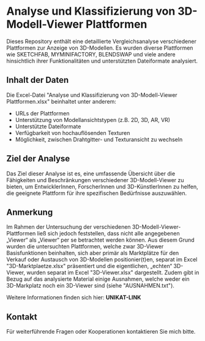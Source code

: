 # Analyse und Klassifizierung von 3D-Modell-Viewer Plattformen

Dieses Repository enthält eine detaillierte Vergleichsanalyse verschiedener Plattformen zur Anzeige von 3D-Modellen. Es wurden diverse Plattformen wie SKETCHFAB, MYMINIFACTORY, BLENDSWAP und viele andere hinsichtlich ihrer Funktionalitäten und unterstützten Dateiformate analysiert.

## Inhalt der Daten

Die Excel-Datei "Analyse und Klassifizierung von 3D-Modell-Viewer Plattformen.xlsx" beinhaltet unter anderem:
- URLs der Plattformen
- Unterstützung von Modellansichtstypen (z.B. 2D, 3D, AR, VR)
- Unterstützte Dateiformate
- Verfügbarkeit von hochauflösenden Texturen
- Möglichkeit, zwischen Drahtgitter- und Texturansicht zu wechseln

## Ziel der Analyse

Das Ziel dieser Analyse ist es, eine umfassende Übersicht über die Fähigkeiten und Beschränkungen verschiedener 3D-Modell-Viewer zu bieten, um EntwicklerInnen, ForscherInnen und 3D-KünstlerInnen zu helfen, die geeignete Plattform für ihre spezifischen Bedürfnisse auszuwählen.

## Anmerkung

Im Rahmen der Untersuchung der verschiedenen 3D-Modell-Viewer-Plattformen ließ sich jedoch feststellen, dass nicht alle  angegebenen „Viewer“ als „Viewer“ per se betrachtet werden können. 
Aus diesem Grund wurden die untersuchten Plattformen, welche zwar 3D-Viewer Basisfunktionen beinhalten, sich aber primär als Marktplätze für den Verkauf oder Austausch von 3D-Modellen positionier(t)en, separat im Excel "3D-Marktplaetze.xlsx" präsentiert und die eigentlichen, „echten“ 3D-Viewer, wurden separat im Excel "3D-Viewer.xlsx" dargestellt.
Zudem gibt in Bezug auf das analysierte Material einige Ausnahmen, welche weder ein 3D-Markplatz noch ein 3D-Viewer sind (siehe "AUSNAHMEN.txt").

Weitere Informationen finden sich hier: **UNIKAT-LINK**

## Kontakt

Für weiterführende Fragen oder Kooperationen kontaktieren Sie mich bitte.
